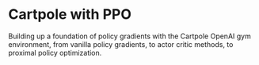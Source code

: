 # Cartpole with PPO

Building up a foundation of policy gradients with the Cartpole OpenAI gym environment, from vanilla policy gradients, to actor critic methods, to proximal policy optimization.
